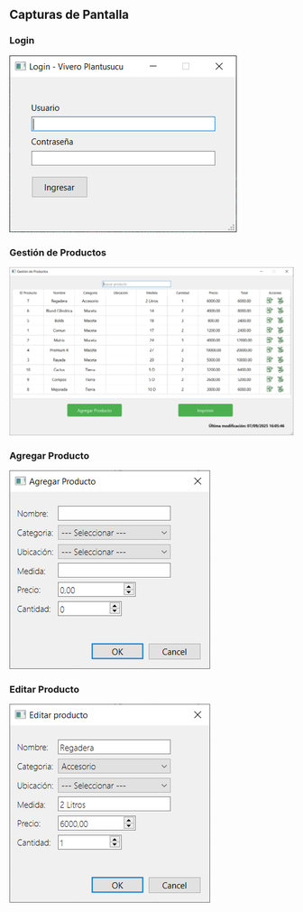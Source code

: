 ## Capturas de Pantalla

### Login
![Pantalla de Login](docs/screenshots/login.PNG)

### Gestión de Productos
![Gestión de Productos](docs/screenshots/gestion_productos.PNG)

### Agregar Producto
![Agregar Producto](docs/screenshots/agregar_producto.PNG)

### Editar Producto
![Editar Producto](docs/screenshots/editar_producto.PNG)